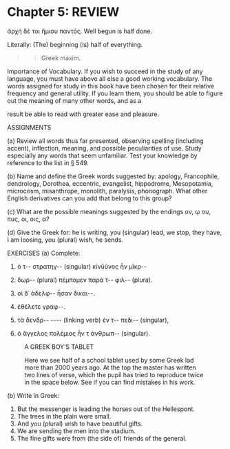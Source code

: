 # Chapter 5: REVIEW


<quote>
ἀρχὴ δὲ τοι ἥμισυ παντός.

</quote>
<quote>
Well begun is half done.

Literally: (The) beginning (is) half of everything.
</quote>
>> Greek maxim.



<div type="textpart" subtype="para" n="27">


Importance of Vocabulary. If you wish to succeed
in the study of any language, you must have above all else
a good working vocabulary. The words assigned for study
in this book have been chosen for their relative frequency
and general utility. If you learn them, you should be able
to figure out the meaning of many other words, and as a

result be able to read with greater ease and pleasure.

ASSIGNMENTS

(a) Review all words thus far presented, observing spelling
(including accent), inflection, meaning, and possible peculiarities
of use. Study especially any words that seem unfamiliar.
Test your knowledge by reference to the list in § 549.

(b) Name and define the Greek words suggested by: apology,
Francophile, dendrology, Dorothea, eccentric, evangelist, hippodrome, Mesopotamia, microcosm, misanthrope, monolith, paralysis, phonograph.
What other English derivatives can you
add that belong to this group?

(c) What are the possible meanings suggested by the endings ον, ῳ ου, πυς, οι, οις, α?

(d) Give the Greek for: he is writing, you (singular)
lead, we stop, they have, I am loosing, you (plural) wish,
he sends.


<pb n="14"/>


<div type="textpart" subtype="para" n="28">


EXERCISES
(a) Complete:

1. ὁ τ-- στρατηγ-- (singular) κίνῡῦνος ἦν μῖκρ--
2. δωρ-- (plural) πέμπομεν παρὰ τ-- φιλ-- (plura).
3. οἱ δ᾽ ἀδελφ-- ἦσαν δικαι--.
4. ἐθέλετε γραφ--.

5. τὰ δενδρ--  ---- (linking verb) ἐν τ-- πεδι-- (singular),

6. ὁ ἄγγελος πολέμιος ἦν τ ἀνθρωπ-- (singular).

<figure><head>A GREEK BOY‘S TABLET</head>



Here we see half of a school tablet used by some Greek lad more than
2000 years ago. At the top the master has written two lines of verse, which
the pupil has tried to reproduce twice in the space below. See if you can
find mistakes in his work.</figure>

(b) Write in Greek:

1. But the messenger is leading the horses out of the Hellespont.
2. The trees in the plain were small.
3. And you (plural) wish to have beautiful gifts.
4. We are sending the men into the stadium.
5. The fine gifts were from (the side of) friends of the general.

<pb n="15"/>




